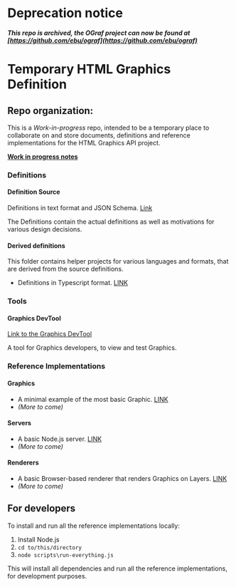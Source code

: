 # Deprecation notice

_**This repo is archived, the OGraf project can now be found at [https://github.com/ebu/ograf](https://github.com/ebu/ograf)**_

# Temporary HTML Graphics Definition

## Repo organization:

This is a _Work-in-progress_ repo, intended to be a temporary place to collaborate on and store documents, definitions and reference implementations
for the HTML Graphics API project.

**[Work in progress notes](WIP-notes.md)**

### Definitions

#### Definition Source

Definitions in text format and JSON Schema. [Link](/definition/definition/README.md)

The Definitions contain the actual definitions as well as motivations for various design decisions.

#### Derived definitions

This folder contains helper projects for various languages and formats, that are derived from the source definitions.

- Definitions in Typescript format. [LINK](/definition/derived/typescript/README.md)

### Tools

#### Graphics DevTool

[Link to the Graphics DevTool](https://superflytv.github.io/tmp-GraphicsDefinition/tools/graphics-devtool/dist/index.html)

A tool for Graphics developers, to view and test Graphics.

### Reference Implementations

#### Graphics

- A minimal example of the most basic Graphic. [LINK](/reference/graphics/minimal/README.md)
- _(More to come)_

#### Servers

- A basic Node.js server. [LINK](/reference/servers/nodejs-basic/README.md)
- _(More to come)_

#### Renderers

- A basic Browser-based renderer that renders Graphics on Layers. [LINK](/reference/renderers/browser-based-layered/README.md)
- _(More to come)_

## For developers

To install and run all the reference implementations locally:

1. Install Node.js
2. `cd to/this/directory`
3. `node scripts\run-everything.js`

This will install all dependencies and run all the reference implementations,
for development purposes.
